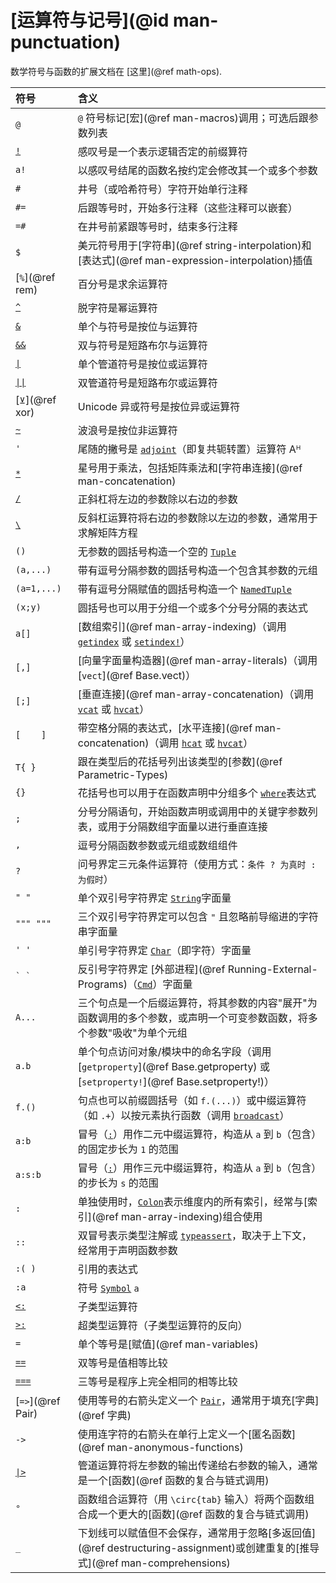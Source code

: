 # [运算符与记号](@id man-punctuation)

数学符号与函数的扩展文档在 [这里](@ref math-ops).

| 符号        | 含义                                                                                        |
|:----------- |:--------------------------------------------------------------------------------------------|
| `@`         | `@` 符号标记[宏](@ref man-macros)调用；可选后跟参数列表 |
| [`!`](@ref) | 感叹号是一个表示逻辑否定的前缀算符 |
| `a!`        | 以感叹号结尾的函数名按约定会修改其一个或多个参数 |
| `#`         | 井号（或哈希符号）字符开始单行注释 |
| `#=`        | 后跟等号时，开始多行注释（这些注释可以嵌套） |
| `=#`        | 在井号前紧跟等号时，结束多行注释 |
| `$`         | 美元符号用于[字符串](@ref string-interpolation)和[表达式](@ref man-expression-interpolation)插值 |
| [`%`](@ref rem) | 百分号是求余运算符 |
| [`^`](@ref) | 脱字符是幂运算符 |
| [`&`](@ref) | 单个与符号是按位与运算符 |
| [`&&`](@ref)| 双与符号是短路布尔与运算符 |
| [`\|`](@ref)| 单个管道符号是按位或运算符 |
| [`\|\|`](@ref) | 双管道符号是短路布尔或运算符 |
| [`⊻`](@ref xor) | Unicode 异或符号是按位异或运算符 |
| [`~`](@ref) | 波浪号是按位非运算符 |
| `'`         | 尾随的撇号是 [`adjoint`](@ref)（即复共轭转置）运算符 Aᴴ |
| [`*`](@ref) | 星号用于乘法，包括矩阵乘法和[字符串连接](@ref man-concatenation) |
| [`/`](@ref) | 正斜杠将左边的参数除以右边的参数 |
| [`\`](@ref) | 反斜杠运算符将右边的参数除以左边的参数，通常用于求解矩阵方程 |
| `()`        | 无参数的圆括号构造一个空的 [`Tuple`](@ref) |
| `(a,...)`   | 带有逗号分隔参数的圆括号构造一个包含其参数的元组 |
| `(a=1,...)` | 带有逗号分隔赋值的圆括号构造一个 [`NamedTuple`](@ref) |
| `(x;y)`     | 圆括号也可以用于分组一个或多个分号分隔的表达式 |
| `a[]`       | [数组索引](@ref man-array-indexing)（调用[`getindex`](@ref) 或 [`setindex!`](@ref)） |
| `[,]`       | [向量字面量构造器](@ref man-array-literals)（调用 [`vect`](@ref Base.vect)） |
| `[;]`       | [垂直连接](@ref man-array-concatenation)（调用 [`vcat`](@ref) 或 [`hvcat`](@ref)） |
| `[    ]`    | 带空格分隔的表达式，[水平连接](@ref man-concatenation)（调用 [`hcat`](@ref) 或 [`hvcat`](@ref)） |
| `T{ }`      | 跟在类型后的花括号列出该类型的[参数](@ref Parametric-Types) |
| `{}`        | 花括号也可以用于在函数声明中分组多个 [`where`](@ref)表达式 |
| `;`         | 分号分隔语句，开始函数声明或调用中的关键字参数列表，或用于分隔数组字面量以进行垂直连接 |
| `,`         | 逗号分隔函数参数或元组或数组组件 |
| `?`         | 问号界定三元条件运算符（使用方式：`条件 ? 为真时 : 为假时`） |
| `" "`       | 单个双引号字符界定 [`String`](@ref)字面量 |
| `""" """`   | 三个双引号字符界定可以包含 `"` 且忽略前导缩进的字符串字面量 |
| `' '`       | 单引号字符界定 [`Char`](@ref)（即字符）字面量 |
| ``` ` ` ``` | 反引号字符界定 [外部进程](@ref Running-External-Programs)（[`Cmd`](@ref)）字面量 |
| `A...`      | 三个句点是一个后缀运算符，将其参数的内容"展开"为函数调用的多个参数，或声明一个可变参数函数，将多个参数"吸收"为单个元组 |
| `a.b`       | 单个句点访问对象/模块中的命名字段（调用 [`getproperty`](@ref Base.getproperty) 或 [`setproperty!`](@ref Base.setproperty!)） |
| `f.()`      | 句点也可以前缀圆括号（如 `f.(...)`）或中缀运算符（如 `.+`）以按元素执行函数（调用 [`broadcast`](@ref)） |
| `a:b`       | 冒号（[`:`](@ref)）用作二元中缀运算符，构造从 `a` 到 `b`（包含）的固定步长为 `1` 的范围 |
| `a:s:b`     | 冒号（[`:`](@ref)）用作三元中缀运算符，构造从 `a` 到 `b`（包含）的步长为 `s` 的范围 |
| `:`         | 单独使用时，[`Colon`](@ref)表示维度内的所有索引，经常与[索引](@ref man-array-indexing)组合使用 |
| `::`        | 双冒号表示类型注解或 [`typeassert`](@ref)，取决于上下文，经常用于声明函数参数 |
| `:( )`      | 引用的表达式 |
| `:a`        | 符号 [`Symbol`](@ref) `a` |
| [`<:`](@ref)| 子类型运算符 |
| [`>:`](@ref)| 超类型运算符（子类型运算符的反向） |
| `=`         | 单个等号是[赋值](@ref man-variables) |
| [`==`](@ref)| 双等号是值相等比较 |
| [`===`](@ref) | 三等号是程序上完全相同的相等比较 |
| [`=>`](@ref Pair) | 使用等号的右箭头定义一个 [`Pair`](@ref)，通常用于填充[字典](@ref 字典) |
| `->`        | 使用连字符的右箭头在单行上定义一个[匿名函数](@ref man-anonymous-functions) |
| [`\|>`](@ref) | 管道运算符将左参数的输出传递给右参数的输入，通常是一个[函数](@ref 函数的复合与链式调用) |
| `∘`         | 函数组合运算符（用 `\circ{tab}` 输入）将两个函数组合成一个更大的[函数](@ref 函数的复合与链式调用) |
| `_`         | 下划线可以赋值但不会保存，通常用于忽略[多返回值](@ref destructuring-assignment)或创建重复的[推导式](@ref man-comprehensions) |
